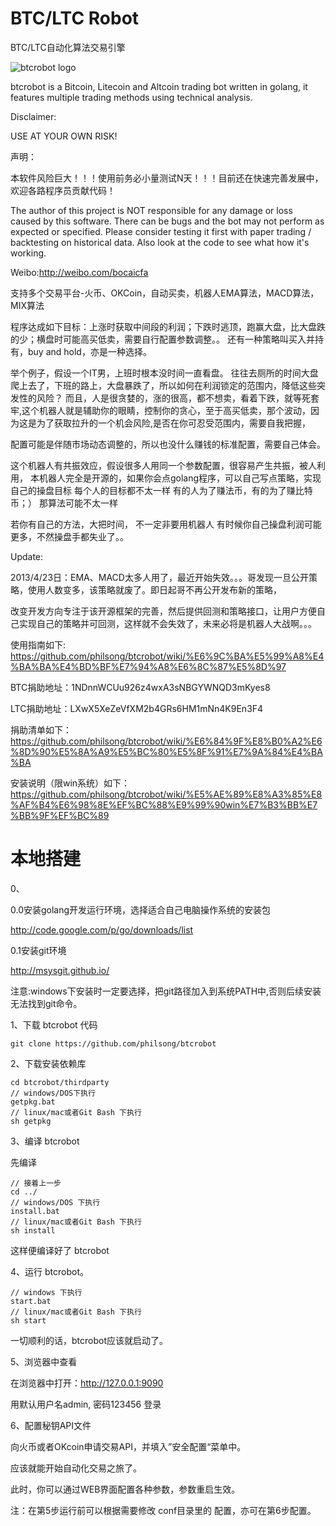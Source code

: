 BTC/LTC Robot
===========
BTC/LTC自动化算法交易引擎

![btcrobot logo](
https://raw.githubusercontent.com/philsong/btcrobot/master/static/images/demo/hacking-bitcoin-with-go.png)

  btcrobot is a Bitcoin, Litecoin and Altcoin trading bot written in golang,
  it features multiple trading methods using technical analysis.

  Disclaimer:

  USE AT YOUR OWN RISK!
  
  声明：
  
  本软件风险巨大！！！使用前务必小量测试N天！！！目前还在快速完善发展中，欢迎各路程序员贡献代码！

  The author of this project is NOT responsible for any damage or loss caused
  by this software. There can be bugs and the bot may not perform as expected
  or specified. Please consider testing it first with paper trading /
  backtesting on historical data. Also look at the code to see what how
  it's working.

  Weibo:http://weibo.com/bocaicfa


支持多个交易平台-火币、OKCoin，自动买卖，机器人EMA算法，MACD算法，MIX算法

程序达成如下目标：上涨时获取中间段的利润；下跌时逃顶，跑赢大盘，比大盘跌的少；横盘时可能高买低卖，需要自行配置参数调整。。
还有一种策略叫买入并持有，buy and hold，亦是一种选择。


举个例子，假设一个IT男，上班时根本没时间一直看盘。
往往去厕所的时间大盘爬上去了，下班的路上，大盘暴跌了，所以如何在利润锁定的范围内，降低这些突发性的风险？
而且，人是很贪婪的，涨的很高，都不想卖，看着下跌，就等死套牢,这个机器人就是辅助你的眼睛，控制你的贪心，至于高买低卖，那个波动，因为这是为了获取拉升的一个机会风险,是否在你可忍受范围内，需要自我把握，

配置可能是伴随市场动态调整的，所以也没什么赚钱的标准配置，需要自己体会。

这个机器人有共振效应，假设很多人用同一个参数配置，很容易产生共振，被人利用，
本机器人完全是开源的，如果你会点golang程序，可以自己写点策略，实现自己的操盘目标
每个人的目标都不太一样
有的人为了赚法币，有的为了赚比特币；）
那算法可能不太一样


若你有自己的方法，大把时间， 不一定非要用机器人
有时候你自己操盘利润可能更多，不然操盘手都失业了。。

Update: 

2013/4/23日：EMA、MACD太多人用了，最近开始失效。。。哥发现一旦公开策略，使用人数变多，该策略就废了。即日起哥不再公开发布新的策略，

改变开发方向专注于该开源框架的完善，然后提供回测和策略接口，让用户方便自己实现自己的策略并可回测，这样就不会失效了，未来必将是机器人大战啊。。。


使用指南如下:
https://github.com/philsong/btcrobot/wiki/%E6%9C%BA%E5%99%A8%E4%BA%BA%E4%BD%BF%E7%94%A8%E6%8C%87%E5%8D%97 

BTC捐助地址：1NDnnWCUu926z4wxA3sNBGYWNQD3mKyes8

LTC捐助地址：LXwX5XeZeVfXM2b4GRs6HM1mNn4K9En3F4

捐助清单如下：
https://github.com/philsong/btcrobot/wiki/%E6%84%9F%E8%B0%A2%E6%8D%90%E5%8A%A9%E5%BC%80%E5%8F%91%E7%9A%84%E4%BA%BA


安装说明（限win系统）如下：
https://github.com/philsong/btcrobot/wiki/%E5%AE%89%E8%A3%85%E8%AF%B4%E6%98%8E%EF%BC%88%E9%99%90win%E7%B3%BB%E7%BB%9F%EF%BC%89

# 本地搭建 #

0、

0.0安装golang开发运行环境，选择适合自己电脑操作系统的安装包
  
  http://code.google.com/p/go/downloads/list

0.1安装git环境

  http://msysgit.github.io/

  注意:windows下安装时一定要选择，把git路径加入到系统PATH中,否则后续安装无法找到git命令。

1、下载 btcrobot 代码
	
	git clone https://github.com/philsong/btcrobot

2、下载安装依赖库

	cd btcrobot/thirdparty
	// windows/DOS下执行
	getpkg.bat
	// linux/mac或者Git Bash 下执行
	sh getpkg

3、编译 btcrobot

先编译

	// 接着上一步
	cd ../
	// windows/DOS 下执行
	install.bat
	// linux/mac或者Git Bash 下执行
	sh install
	
这样便编译好了 btcrobot

4、运行 btcrobot。

	// windows 下执行
	start.bat
	// linux/mac或者Git Bash 下执行
	sh start

一切顺利的话，btcrobot应该就启动了。

5、浏览器中查看

在浏览器中打开：http://127.0.0.1:9090

用默认用户名admin, 密码123456 登录

6、配置秘钥API文件

向火币或者OKcoin申请交易API，并填入”安全配置“菜单中。


应该就能开始自动化交易之旅了。

此时，你可以通过WEB界面配置各种参数，参数重启生效。


注：在第5步运行前可以根据需要修改 conf目录里的 配置，亦可在第6步配置。


